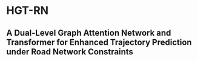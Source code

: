 # HGT-RN

## A Dual-Level Graph Attention Network and Transformer for Enhanced Trajectory Prediction under Road Network Constraints
